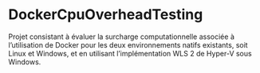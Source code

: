 # DockerCpuOverheadTesting
 Projet consistant à évaluer la surcharge computationnelle associée à l’utilisation de Docker pour les deux environnements natifs existants, soit Linux et Windows, et en utilisant l’implémentation WLS 2 de Hyper-V sous Windows. 
